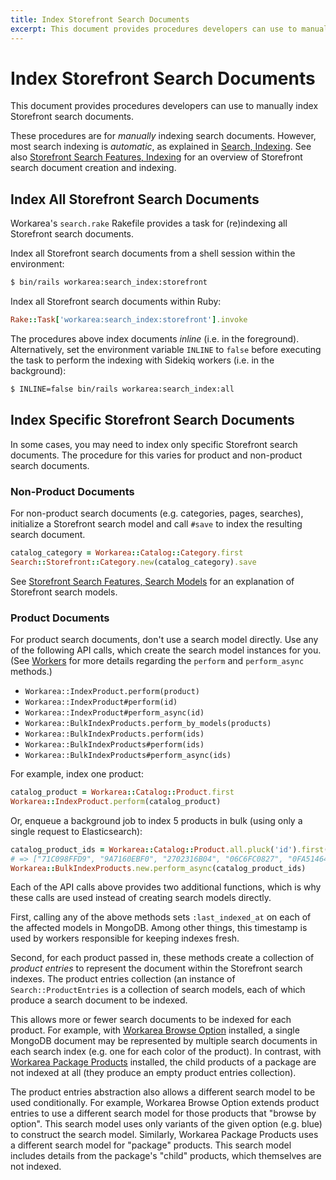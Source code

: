 ```yaml
---
title: Index Storefront Search Documents
excerpt: This document provides procedures developers can use to manually index Storefront search documents.
---
```


Index Storefront Search Documents
================================================================================

This document provides procedures developers can use to manually index Storefront search documents.

These procedures are for _manually_ indexing search documents. However, most search indexing is _automatic_, as explained in [Search, Indexing](searching.html#indexing_7).
See also [Storefront Search Features, Indexing](storefront-search-features.html#indexing_12) for an overview of Storefront search document creation and indexing.


Index All Storefront Search Documents
--------------------------------------------------------------------------------

Workarea's `search.rake` Rakefile provides a task for (re)indexing all Storefront search documents.

Index all Storefront search documents from a shell session within the environment:

```bash
$ bin/rails workarea:search_index:storefront
```

Index all Storefront search documents within Ruby:

```ruby
Rake::Task['workarea:search_index:storefront'].invoke
```

The procedures above index documents _inline_ (i.e. in the foreground).
Alternatively, set the environment variable `INLINE` to `false` before executing the task to perform the indexing with Sidekiq workers (i.e. in the background):

```bash
$ INLINE=false bin/rails workarea:search_index:all
```


Index Specific Storefront Search Documents
--------------------------------------------------------------------------------

In some cases, you may need to index only specific Storefront search documents.
The procedure for this varies for product and non-product search documents.


### Non-Product Documents

For non-product search documents (e.g. categories, pages, searches), initialize a Storefront search model and call `#save` to index the resulting search document.

```ruby
catalog_category = Workarea::Catalog::Category.first
Search::Storefront::Category.new(catalog_category).save
```

See [Storefront Search Features, Search Models](storefront-search-features.html#search-models_13) for an explanation of Storefront search models.


### Product Documents

For product search documents, don't use a search model directly.
Use any of the following API calls, which create the search model instances for you.
(See [Workers](workers.html) for more details regarding the `perform` and `perform_async` methods.)

* `Workarea::IndexProduct.perform(product)`
* `Workarea::IndexProduct#perform(id)`
* `Workarea::IndexProduct#perform_async(id)`
* `Workarea::BulkIndexProducts.perform_by_models(products)`
* `Workarea::BulkIndexProducts.perform(ids)`
* `Workarea::BulkIndexProducts#perform(ids)`
* `Workarea::BulkIndexProducts#perform_async(ids)`

For example, index one product:

```ruby
catalog_product = Workarea::Catalog::Product.first
Workarea::IndexProduct.perform(catalog_product)
```

Or, enqueue a background job to index 5 products in bulk (using only a single request to Elasticsearch):

```ruby
catalog_product_ids = Workarea::Catalog::Product.all.pluck('id').first(5)
# => ["71C098FFD9", "9A7160EBF0", "2702316B04", "06C6FC0827", "0FA514641B"]
Workarea::BulkIndexProducts.new.perform_async(catalog_product_ids)
```

Each of the API calls above provides two additional functions, which is why these calls are used instead of creating search models directly.

First, calling any of the above methods sets `:last_indexed_at` on each of the affected models in MongoDB.
Among other things, this timestamp is used by workers responsible for keeping indexes fresh.

Second, for each product passed in, these methods create a collection of _product entries_ to represent the document within the Storefront search indexes.
The product entries collection (an instance of `Search::ProductEntries` is a collection of search models, each of which produce a search document to be indexed.

This allows more or fewer search documents to be indexed for each product.
For example, with [Workarea Browse Option](https://github.com/workarea-commerce/workarea-browse-option) installed, a single MongoDB document may be represented by multiple search documents in each search index (e.g. one for each color of the product).
In contrast, with [Workarea Package Products](https://github.com/workarea-commerce/workarea-package-products) installed, the child products of a package are not indexed at all (they produce an empty product entries collection).

The product entries abstraction also allows a different search model to be used conditionally.
For example, Workarea Browse Option extends product entries to use a different search model for those products that "browse by option".
This search model uses only variants of the given option (e.g. blue) to construct the search model.
Similarly, Workarea Package Products uses a different search model for "package" products.
This search model includes details from the package's "child" products, which themselves are not indexed.

